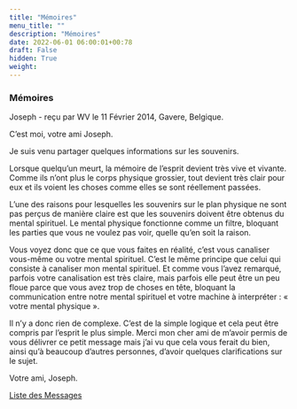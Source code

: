 ```yaml
---
title: "Mémoires"
menu_title: ""
description: "Mémoires"
date: 2022-06-01 06:00:01+00:78
draft: False
hidden: True
weight:
---
```

### Mémoires

Joseph - reçu par WV le 11 Février 2014, Gavere, Belgique.

C’est moi, votre ami Joseph.

Je suis venu partager quelques informations sur les souvenirs.

Lorsque quelqu’un meurt, la mémoire de l’esprit devient très vive et vivante. Comme ils n’ont plus le corps physique grossier, tout devient très clair pour eux et ils voient les choses comme elles se sont réellement passées.

L’une des raisons pour lesquelles les souvenirs sur le plan physique ne sont pas perçus de manière claire est que les souvenirs doivent être obtenus du mental spirituel. Le mental physique fonctionne comme un filtre, bloquant les parties que vous ne voulez pas voir, quelle qu’en soit la raison.

Vous voyez donc que ce que vous faites en réalité, c’est vous canaliser vous-même ou votre mental spirituel. C’est le même principe que celui qui consiste à canaliser mon mental spirituel. Et comme vous l’avez remarqué, parfois votre canalisation est très claire, mais parfois elle peut être un peu floue parce que vous avez trop de choses en tête, bloquant la communication entre notre mental spirituel et votre machine à interpréter : « votre mental physique ».

Il n’y a donc rien de complexe. C’est de la simple logique et cela peut être compris par l’esprit le plus simple. Merci mon cher ami de m’avoir permis de vous délivrer ce petit message mais j’ai vu que cela vous ferait du bien, ainsi qu’à beaucoup d’autres personnes, d’avoir quelques clarifications sur le sujet.

Votre ami, Joseph.

[Liste des Messages](/fr-contemporary-messages/fr-contemporary-messages-by-date-order/fr-contemporary-messages-2014)
